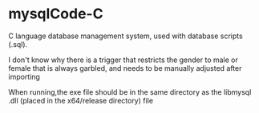 # mysqlCode-C
C language database management system, used with database scripts (.sql).

I don't know why there is a trigger that restricts the gender to male or female that is always garbled, and needs to be manually adjusted after importing

When running,the exe file should be in the same directory as the libmysql .dll (placed in the x64/release directory) file
